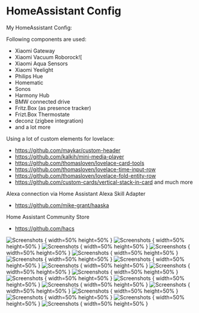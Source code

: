 # HomeAssistant Config

My HomeAssistant Config:

Following components are used:
* Xiaomi Gateway
* Xiaomi Vacuum Roborock![
* Xiaomi Aqua Sensors
* Xiaomi Yeelight
* Philips Hue
* Homematic
* Sonos
* Harmony Hub
* BMW connected drive
* Fritz.Box (as presence tracker)
* Frizt.Box Thermostate
* deconz (zigbee integration)
* and a lot more

Using a lot of custom elements for lovelace:
* https://github.com/maykar/custom-header
* https://github.com/kalkih/mini-media-player
* https://github.com/thomasloven/lovelace-card-tools
* https://github.com/thomasloven/lovelace-time-input-row
* https://github.com/thomasloven/lovelace-fold-entity-row
* https://github.com/custom-cards/vertical-stack-in-card
and much more

Alexa connection via Home Assistant Alexa Skill Adapter
* https://github.com/mike-grant/haaska

Home Assistant Community Store
* https://github.com/hacs

![Screenshots](/docs/mobile/IMG_2403.PNG) { width=50% height=50% }
![Screenshots](/docs/mobile/IMG_2404.PNG) { width=50% height=50% }
![Screenshots](/docs/mobile/IMG_2405.PNG) { width=50% height=50% }
![Screenshots](/docs/mobile/IMG_2406.PNG) { width=50% height=50% }
![Screenshots](/docs/mobile/IMG_2407.PNG) { width=50% height=50% }
![Screenshots](/docs/mobile/IMG_2408.PNG) { width=50% height=50% }
![Screenshots](/docs/mobile/IMG_2409.PNG) { width=50% height=50% }
![Screenshots](/docs/mobile/IMG_2410.PNG) { width=50% height=50% }
![Screenshots](/docs/mobile/IMG_2411.PNG) { width=50% height=50% }
![Screenshots](/docs/mobile/IMG_2412.PNG) { width=50% height=50% }
![Screenshots](/docs/mobile/IMG_2413.PNG) { width=50% height=50% }
![Screenshots](/docs/mobile/IMG_2414.PNG) { width=50% height=50% }
![Screenshots](/docs/mobile/IMG_2415.PNG) { width=50% height=50% }
![Screenshots](/docs/mobile/IMG_2416.PNG) { width=50% height=50% }
![Screenshots](/docs/mobile/IMG_2417.PNG) { width=50% height=50% }
![Screenshots](/docs/mobile/IMG_2418.PNG) { width=50% height=50% }
![Screenshots](/docs/mobile/IMG_2419.PNG) { width=50% height=50% }
![Screenshots](/docs/mobile/IMG_2420.PNG) { width=50% height=50% }